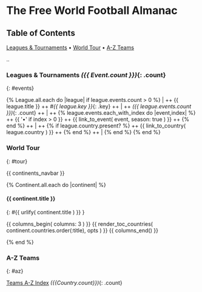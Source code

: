# The Free World Football Almanac


## Table of Contents

[Leagues & Tournaments](#events) •
[World Tour](#tour) •
[A-Z Teams](#az)


.. <!-- (re)use partial for events ??? -->

### Leagues & Tournaments _({{ Event.count }})_{: .count}
{: #events}

{% League.all.each do |league|
   if league.events.count > 0 %}
| ++
   {{ league.title }} ++
  _#{{ league.key }}_{: .key} ++
| ++
   _({{ league.events.count }})_{: .count}  ++
| ++
   {% league.events.each_with_index do |event,index| %} ++
          {{ '•' if index > 0 }} ++
          {{ link_to_event( event, season: true ) }}  ++   <!-- fix: use opts -->
   {% end %}  ++
| ++
    {% if league.country.present? %} ++
      {{ link_to_country( league.country ) }}  ++  <!-- fix: use opts  -->
    {% end %} ++
|
{% end %}
{% end %}




### World Tour
{: #tour}

{{ continents_navbar }}


{% Continent.all.each do |continent| %}


#### {{ continent.title }}
{: #{{ urlify( continent.title ) }} }

  {{ columns_begin( columns: 3 ) }}
  {{ render_toc_countries( continent.countries.order(:title), opts ) }}
  {{ columns_end() }}

{% end %}<!-- each continent -->


### A-Z Teams
{: #az}

<!-- fix: for all-in-one page version use/check opts :inline -->
[Teams A-Z Index](teams.html) _({{Country.count}})_{: .count} <br>

<!-- [Leagues & Tournaments A-Z Index](events.html) _({{Event.count}})_{: .count} <br> -->
